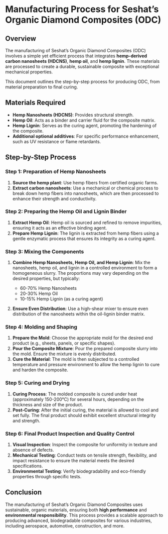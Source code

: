# Manufacturing Process for Seshat’s Organic Diamond Composites (ODC)

## Overview
The manufacturing of Seshat’s Organic Diamond Composites (ODC) involves a simple yet efficient process that integrates **hemp-derived carbon nanosheets (HDCNS)**, **hemp oil**, and **hemp lignin**. These materials are processed to create a durable, sustainable composite with exceptional mechanical properties.

This document outlines the step-by-step process for producing ODC, from material preparation to final curing.

## Materials Required
- **Hemp Nanosheets (HDCNS)**: Provides structural strength.
- **Hemp Oil**: Acts as a binder and carrier fluid for the composite matrix.
- **Hemp Lignin**: Serves as the curing agent, promoting the hardening of the composite.
- **Additional optional additives**: For specific performance enhancement, such as UV resistance or flame retardants.

## Step-by-Step Process

### Step 1: Preparation of Hemp Nanosheets
1. **Source the hemp plant**: Use hemp fibers from certified organic farms.
2. **Extract carbon nanosheets**: Use a mechanical or chemical process to break down hemp fibers into nanosheets, which are then processed to enhance their strength and conductivity.

### Step 2: Preparing the Hemp Oil and Lignin Binder
1. **Extract Hemp Oil**: Hemp oil is sourced and refined to remove impurities, ensuring it acts as an effective binding agent.
2. **Prepare Hemp Lignin**: The lignin is extracted from hemp fibers using a gentle enzymatic process that ensures its integrity as a curing agent.

### Step 3: Mixing the Components
1. **Combine Hemp Nanosheets, Hemp Oil, and Hemp Lignin**: Mix the nanosheets, hemp oil, and lignin in a controlled environment to form a homogeneous slurry. The proportions may vary depending on the desired properties, but typically:
   - 60-70% Hemp Nanosheets
   - 20-30% Hemp Oil
   - 10-15% Hemp Lignin (as a curing agent)
   
2. **Ensure Even Distribution**: Use a high-shear mixer to ensure even distribution of the nanosheets within the oil-lignin binder matrix.

### Step 4: Molding and Shaping
1. **Prepare the Mold**: Choose the appropriate mold for the desired end product (e.g., sheets, panels, or specific shapes).
2. **Pour the Composite Mixture**: Pour the prepared composite slurry into the mold. Ensure the mixture is evenly distributed.
3. **Cure the Material**: The mold is then subjected to a controlled temperature and pressure environment to allow the hemp lignin to cure and harden the composite.

### Step 5: Curing and Drying
1. **Curing Process**: The molded composite is cured under heat (approximately 150-200°C) for several hours, depending on the thickness and size of the product.
2. **Post-Curing**: After the initial curing, the material is allowed to cool and set fully. The final product should exhibit excellent structural integrity and strength.

### Step 6: Final Product Inspection and Quality Control
1. **Visual Inspection**: Inspect the composite for uniformity in texture and absence of defects.
2. **Mechanical Testing**: Conduct tests on tensile strength, flexibility, and impact resistance to ensure the material meets the desired specifications.
3. **Environmental Testing**: Verify biodegradability and eco-friendly properties through specific tests.

## Conclusion
The manufacturing of Seshat’s Organic Diamond Composites uses sustainable, organic materials, ensuring both **high performance** and **environmental responsibility**. This process provides a scalable approach to producing advanced, biodegradable composites for various industries, including aerospace, automotive, construction, and more.
